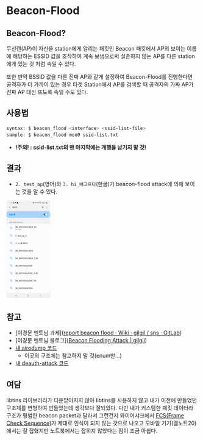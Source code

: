 # Beacon-Flood

## Beacon-Flood?

무선랜(AP)이 자신을 station에게 알리는 패킷인 Beacon 패킷에서 AP의 보이는 이름에 해당하는 ESSID 값을 조작하여 계속 보냄으로써 실존하지 않는 AP를 다른 station에게 있는 것 처럼 속일 수 있다.

또한 만약 BSSID 값을 다른 진짜 AP와 같게 설정하여 Beacon-Flood를 진행한다면 공격자가 더 가까이 있는 경우 타겟 Station에서 AP를 검색할 때 공격자의 가짜 AP가 진짜 AP 대신 뜨도록 속일 수도 있다.

## 사용법

```bash
syntax: $ beacon_flood <interface> <ssid-list-file>
sample: $ beacon_flood mon0 ssid-list.txt
```

- **!주의! : ssid-list.txt의 맨 마지막에는 개행을 남기지 말 것!**

## 결과

- `2. test_ap`(영어)와 `3. hi_배고프다`(한글)가 beacon-flood attack에 의해 보이는 것을 알 수 있다.  

<img src="result.png" alt="image-20220214012450414" style="zoom:25%;" />

## 참고

- [이경문 멘토님 과제]([report beacon flood · Wiki · gilgil / sns · GitLab](https://gitlab.com/gilgil/sns/-/wikis/dot11-frame/report-beacon-flood))
- [이경문 멘토님 블로그]([Beacon Flooding Attack | gilgil](https://gilgil.gitlab.io/2020/09/07/2.html))
- [내 airodump 코드](https://github.com/OZ1NG/airodump)
  - 이곳의 구조체는 참고하지 말 것(enum만...)
- [내 deauth-attack 코드](https://github.com/OZ1NG/deauth-attack)

## 여담

libtins 라이브러리가 다운받아지지 않아 libtins를 사용하지 않고 내가 이전에 만들었던 구조체를 변형하여 만들었는데 생각보다 잘되었다. 다만 내가 커스텀한 패킷 데이터라 구조가 평범한 beacon packet과 달라서 그런건지 와이어샤크에서  [FCS(Frame Check Sequence)](http://www.ktword.co.kr/test/view/view.php?m_temp1=873&id=744)가 제대로 인식이 되지 않는 것으로 나오고 모바일 기기(겔노트20)에서는 잘 잡혔지만 노트북에서는 잡히지 않았다는 점이 조금 아쉽다.
